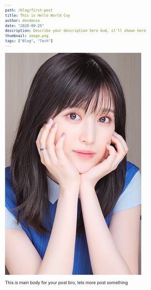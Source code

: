 ```yaml
---
path: /blog/first-post
title: This is Hello World Cuy
author: dendense
date: "2020-09-25"
description: Describe your description here bud, it'll shown here
thumbnail: image.png
tags: ["Blog", "Tech"]
---
```


![First Post Image](./image.png)

This is main body for your post bro, lets more post something
